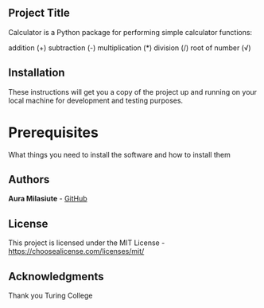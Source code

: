 ## Project Title

Calculator is a Python package for performing simple calculator functions:

addition (+)
subtraction (-)
multiplication (*)
division (/)
root of number (√)

## Installation

These instructions will get you a copy of the project up and running on your local machine for development and testing purposes.

# Prerequisites

What things you need to install the software and how to install them

## Authors

**Aura Milasiute** - [GitHub](https://github.com/auramila)

## License

This project is licensed under the MIT License - https://choosealicense.com/licenses/mit/

## Acknowledgments

Thank you Turing College
